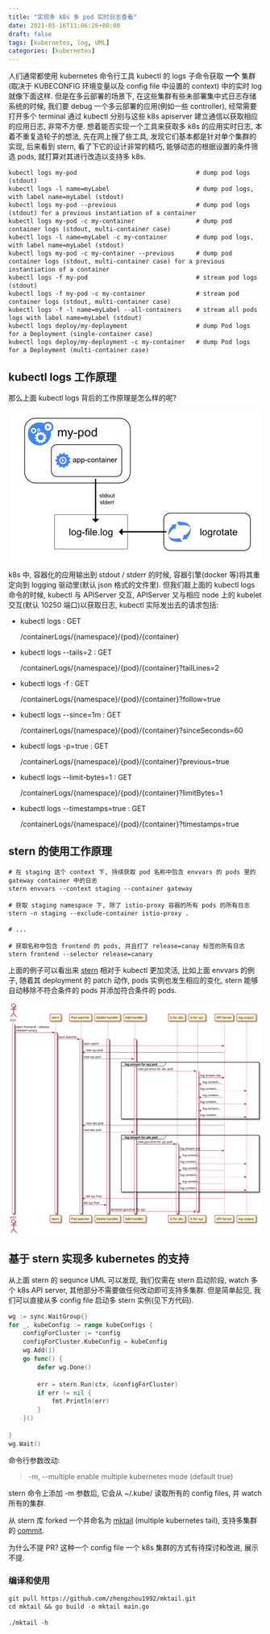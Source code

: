 ```yaml
---
title: "实现多 k8s 多 pod 实时日志查看"
date: 2021-05-16T11:06:26+08:00
draft: false
tags: [kubernetes, log, UML]
categories: [kubernetes]
---
```


人们通常都使用 kubernetes 命令行工具 kubectl 的 logs 子命令获取 **一个** 集群(取决于 KUBECONFIG 环境变量以及 config file 中设置的 context) 中的实时 log 就像下面这样. 但是在多云部署的场景下, 在这些集群有些未部署集中式日志存储系统的时候, 我们要 debug 一个多云部署的应用(例如一些 controller), 经常需要打开多个 terminal 通过 kubectl 分别与这些 k8s apiserver 建立通信以获取相应的应用日志, 非常不方便. 想着能否实现一个工具来获取多 k8s 的应用实时日志, 本着不重复造轮子的想法, 先在网上搜了些工具, 发现它们基本都是针对单个集群的实现, 后来看到 stern, 看了下它的设计非常的精巧, 能够动态的根据设置的条件筛选 pods, 就打算对其进行改造以支持多 k8s.

```shell
kubectl logs my-pod                                 # dump pod logs (stdout)
kubectl logs -l name=myLabel                        # dump pod logs, with label name=myLabel (stdout)
kubectl logs my-pod --previous                      # dump pod logs (stdout) for a previous instantiation of a container
kubectl logs my-pod -c my-container                 # dump pod container logs (stdout, multi-container case)
kubectl logs -l name=myLabel -c my-container        # dump pod logs, with label name=myLabel (stdout)
kubectl logs my-pod -c my-container --previous      # dump pod container logs (stdout, multi-container case) for a previous instantiation of a container
kubectl logs -f my-pod                              # stream pod logs (stdout)
kubectl logs -f my-pod -c my-container              # stream pod container logs (stdout, multi-container case)
kubectl logs -f -l name=myLabel --all-containers    # stream all pods logs with label name=myLabel (stdout)
kubectl logs deploy/my-deployment                   # dump Pod logs for a Deployment (single-container case)
kubectl logs deploy/my-deployment -c my-container   # dump Pod logs for a Deployment (multi-container case)
```


## kubectl logs 工作原理
那么上面 kubectl logs 背后的工作原理是怎么样的呢?

![node滚动日志](images/logging-node-level.png)

k8s 中, 容器化的应用输出到 stdout / stderr 的时候, 容器引擎(docker 等)将其重定向到 logging 驱动里(默认 json 格式的文件里). 但我们敲上面的 kubectl logs 命令的时候, kubectl 与 APIServer 交互, APIServer 又与相应 node 上的 kubelet 交互(默认 10250 端口)以获取日志, kubectl 实际发出去的请求包括:


- kubectl logs <pod> : GET

  /containerLogs/{namespace}/{pod}/{container}
- kubectl logs <pod> --tails=2 : GET

  /containerLogs/{namespace}/{pod}/{container}?tailLines=2
- kubectl logs <pod> -f : GET

  /containerLogs/{namespace}/{pod}/{container}?follow=true
- kubectl logs <pod> --since=1m : GET

  /containerLogs/{namespace}/{pod}/{container}?sinceSeconds=60
- kubectl logs <pod> -p=true : GET

  /containerLogs/{namespace}/{pod}/{container}?previous=true
- kubectl logs <pod> --limit-bytes=1 : GET

  /containerLogs/{namespace}/{pod}/{container}?limitBytes=1
- kubectl logs <pod> --timestamps=true : GET

  /containerLogs/{namespace}/{pod}/{container}?timestamps=true


## stern 的使用工作原理

```shell
# 在 staging 这个 context 下, 持续获取 pod 名称中包含 envvars 的 pods 里的 gateway container 中的日志
stern envvars --context staging --container gateway

# 获取 staging namespace 下, 除了 istio-proxy 容器的所有 pods 的所有日志
stern -n staging --exclude-container istio-proxy .

# ...

# 获取名称中包含 frontend 的 pods, 并且打了 release=canay 标签的所有日志
stern frontend --selector release=canary
```

上面的例子可以看出来 [stern](https://github.com/wercker/stern) 相对于 kubectl 更加灵活, 比如上面 envvars 的例子, 随着其 deployment 的 patch 动作, pods 实例也发生相应的变化, stern 能够自动移除不符合条件的 pods 并添加符合条件的 pods.

![sternUML](images/stern_seq.svg)

## 基于 stern 实现多 kubernetes 的支持
从上面 stern 的 sequnce UML 可以发现, 我们仅需在 stern 启动阶段, watch 多个 k8s API server, 其他部分不需要做任何改动即可支持多集群. 但是简单起见, 我们可以直接从多 config file 启动多 stern 实例(见下方代码). 

```go
wg := sync.WaitGroup{}
for _, kubeConfig := range kubeConfigs {
	configForCluster := *config
	configForCluster.KubeConfig = kubeConfig
	wg.Add(1)
	go func() {
		defer wg.Done()

		err = stern.Run(ctx, &configForCluster)
		if err != nil {
			fmt.Println(err)
		}
	}()

}
wg.Wait()
```

命令行参数改动:
>  -m, --multiple enable multiple kubernetes mode (default true)

stern 命令上添加 -m 参数后, 它会从 ~/.kube/ 读取所有的 config files, 并 watch 所有的集群.

从 stern 库 forked 一个并命名为 [mktail](https://github.com/zhengzhou1992/mktail) (multiple kubernetes tail), 支持多集群的 [commit](https://github.com/zhengzhou1992/mktail/commit/f27afb34c5b007911ed81b47a258cf592a1084fe).

为什么不提 PR? 这种一个 config file 一个 k8s 集群的方式有待探讨和改进, 展示不提.

### 编译和使用
```shell
git pull https://github.com/zhengzhou1992/mktail.git
cd mktail && go build -o mktail main.go

./mktail -h
```